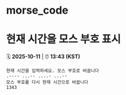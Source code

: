 # morse_code
# 현재 시간을 모스 부호 표시
<!-- MORSE_TIME_START -->
🗓️ **2025-10-11** | ⏰ **13:43 (KST)**

```
현재 시간을 입력하세요. 모스 부호로 바꿉니다
.---- ...-- ....- ...--
모스 부호를 다시 현재 시간으로 바꿉니다
1343
```
<!-- MORSE_TIME_END -->
